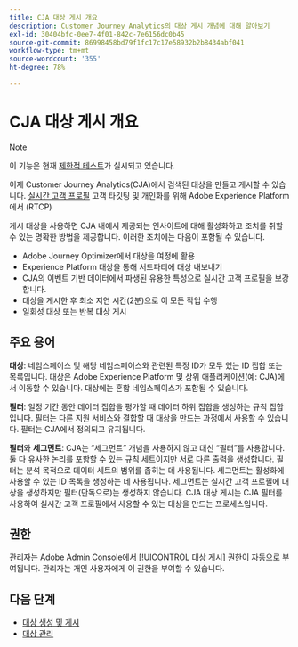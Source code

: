 ```yaml
---
title: CJA 대상 게시 개요
description: Customer Journey Analytics의 대상 게시 개념에 대해 알아보기
exl-id: 30404bfc-0ee7-4f01-842c-7e6156dc0b45
source-git-commit: 86998458bd79f1fc17c17e58932b2b8434abf041
workflow-type: tm+mt
source-wordcount: '355'
ht-degree: 78%

---
```


# CJA 대상 게시 개요

>[!NOTE]
>
>이 기능은 현재 [제한적 테스트](/help/release-notes/releases.md)가 실시되고 있습니다.

이제 Customer Journey Analytics(CJA)에서 검색된 대상을 만들고 게시할 수 있습니다. [실시간 고객 프로필](https://experienceleague.adobe.com/docs/experience-platform/profile/home.html?lang=ko-KR?lang=en) 고객 타깃팅 및 개인화를 위해 Adobe Experience Platform에서 (RTCP)

게시 대상을 사용하면 CJA 내에서 제공되는 인사이트에 대해 활성화하고 조치를 취할 수 있는 명확한 방법을 제공합니다. 이러한 조치에는 다음이 포함될 수 있습니다.

* Adobe Journey Optimizer에서 대상을 여정에 활용
* Experience Platform 대상을 통해 서드파티에 대상 내보내기
* CJA의 이벤트 기반 데이터에서 파생된 유용한 특성으로 실시간 고객 프로필을 보강합니다.
* 대상을 게시한 후 최소 지연 시간(2분)으로 이 모든 작업 수행
* 일회성 대상 또는 반복 대상 게시

## 주요 용어

**대상**: 네임스페이스 및 해당 네임스페이스와 관련된 특정 ID가 모두 있는 ID 집합 또는 목록입니다. 대상은 Adobe Experience Platform 및 상위 애플리케이션(예: CJA)에서 이동할 수 있습니다. 대상에는 혼합 네임스페이스가 포함될 수 있습니다.

**필터**: 일정 기간 동안 데이터 집합을 평가할 때 데이터 하위 집합을 생성하는 규칙 집합입니다. 필터는 다른 지원 서비스와 결합할 때 대상을 만드는 과정에서 사용할 수 있습니다. 필터는 CJA에서 정의되고 유지됩니다.

**필터**&#x200B;와 **세그먼트**: CJA는 “세그먼트” 개념을 사용하지 않고 대신 “필터”를 사용합니다. 둘 다 유사한 논리를 포함할 수 있는 규칙 세트이지만 서로 다른 출력을 생성합니다. 필터는 분석 목적으로 데이터 세트의 범위를 좁히는 데 사용됩니다. 세그먼트는 활성화에 사용할 수 있는 ID 목록을 생성하는 데 사용됩니다. 세그먼트는 실시간 고객 프로필에 대상을 생성하지만 필터(단독으로)는 생성하지 않습니다. CJA 대상 게시는 CJA 필터를 사용하여 실시간 고객 프로필에서 사용할 수 있는 대상을 만드는 프로세스입니다.

## 권한

관리자는 Adobe Admin Console에서 [!UICONTROL 대상 게시] 권한이 자동으로 부여됩니다. 관리자는 개인 사용자에게 이 권한을 부여할 수 있습니다.

## 다음 단계

* [대상 생성 및 게시](/help/components/audiences/publish.md)
* [대상 관리](/help/components/audiences/manage.md)
